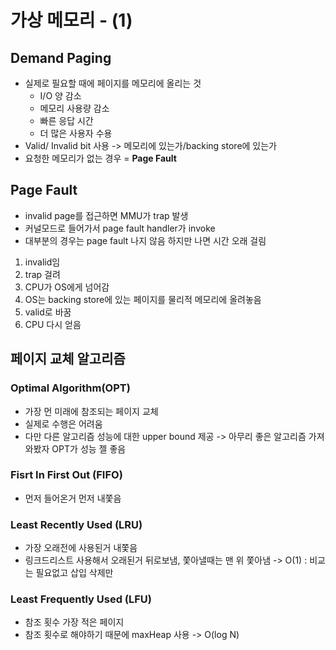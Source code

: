 # 가상 메모리 - (1)



## Demand Paging

- 실제로 필요할 때에 페이지를 메모리에 올리는 것
  - I/O 양 감소
  - 메모리 사용량 감소
  - 빠른 응답 시간
  - 더 많은 사용자 수용
- Valid/ Invalid bit 사용 -> 메모리에 있는가/backing store에 있는가
- 요청한 메모리가 없는 경우 = **Page Fault**



## Page Fault

- invalid page를 접근하면 MMU가 trap 발생
- 커널모드로 들어가서 page fault handler가 invoke
- 대부분의 경우는 page fault 나지 않음 하지만 나면 시간 오래 걸림

1. invalid임
2. trap 걸려
3. CPU가 OS에게 넘어감
4. OS는 backing store에 있는 페이지를 물리적 메모리에 올려놓음
5. valid로 바꿈
6. CPU 다시 얻음



## 페이지 교체 알고리즘

### Optimal Algorithm(OPT)

- 가장 먼 미래에 참조되는 페이지 교체
- 실제로 수행은 어려움
- 다만 다른 알고리즘 성능에 대한 upper bound 제공 -> 아무리 좋은 알고리즘 가져와봤자 OPT가 성능 젤 좋음



### Fisrt In First Out (FIFO)

- 먼저 들어온거 먼저 내쫓음



### Least Recently Used (LRU)

- 가장 오래전에 사용된거 내쫓음
- 링크드리스트 사용해서 오래된거 뒤로보냄, 쫓아낼때는 맨 위 쫓아냄 -> O(1) : 비교는 필요없고 삽입 삭제만



### Least Frequently Used (LFU)

- 참조 횟수 가장 적은 페이지
- 참조 횟수로 해야하기 때문에 maxHeap 사용 -> O(log N)